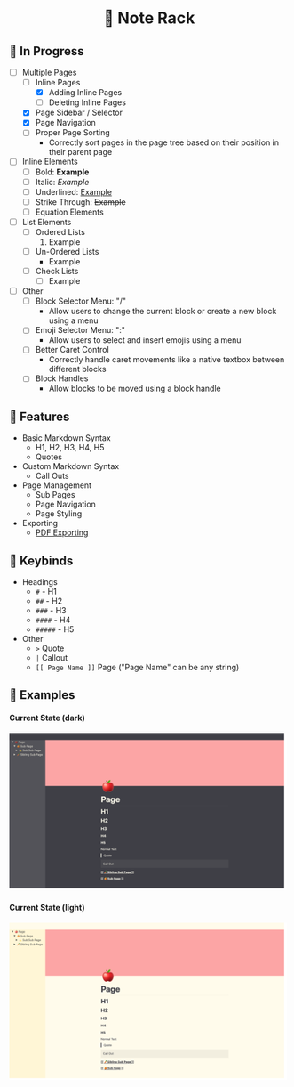 <h1 align="center">
  📝 Note Rack
</h1>

## 🌱 In Progress

- [ ] Multiple Pages
  - [ ] Inline Pages
    - [x] Adding Inline Pages
    - [ ] Deleting Inline Pages
  - [x] Page Sidebar / Selector
  - [x] Page Navigation
  - [ ] Proper Page Sorting
    - Correctly sort pages in the page tree based on their position in their parent page
- [ ] Inline Elements
  - [ ] Bold: <b>Example</b>
  - [ ] Italic: <i>Example</i>
  - [ ] Underlined: <u>Example</u>
  - [ ] Strike Through: <s>Example</s>
  - [ ] Equation Elements
- [ ] List Elements
  - [ ] Ordered Lists
    1. Example
  - [ ] Un-Ordered Lists
    * Example
  - [ ] Check Lists
    - [ ] Example
- [ ] Other
  - [ ] Block Selector Menu: "/"
    - Allow users to change the current block or create a new block using a menu
  - [ ] Emoji Selector Menu: ":"
    - Allow users to select and insert emojis using a menu
  - [ ] Better Caret Control
    - Correctly handle caret movements like a native textbox between different blocks
  - [ ] Block Handles
    - Allow blocks to be moved using a block handle

## 🌳 Features
* Basic Markdown Syntax
  * H1, H2, H3, H4, H5
  * Quotes
* Custom Markdown Syntax
  * Call Outs
* Page Management
  * Sub Pages
  * Page Navigation
  * Page Styling
* Exporting
  * [PDF Exporting](./images/Note%20Rack%20Page.pdf)

## 🎹 Keybinds
- Headings
  - `#` - H1
  - `##` - H2
  - `###` - H3
  - `####` - H4
  - `#####` - H5
- Other
  - `>` Quote
  - `|` Callout
  -  `[[ Page Name ]]` Page ("Page Name" can be any string)

## 🔬 Examples

#### Current State (dark)
<img src="./images/Desktop_Current_State_Dark.png" width="500">

#### Current State (light)
<img src="./images/Desktop_Current_State.png" width="500">